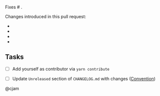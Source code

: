 Fixes # .

Changes introduced in this pull request:

- 
- 
- 
- 

## Tasks 
- [ ] Add yourself as contributor via `yarn contribute`
- [ ] Update `Unreleased` section of  `CHANGELOG.md` with changes ([Convention](https://keepachangelog.com/en/1.0.0/))


@cjam

